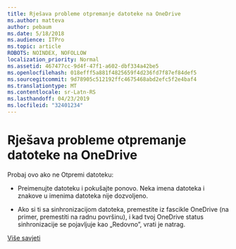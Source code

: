 ```yaml
---
title: Rješava probleme otpremanje datoteke na OneDrive
ms.author: matteva
author: pebaum
ms.date: 5/18/2018
ms.audience: ITPro
ms.topic: article
ROBOTS: NOINDEX, NOFOLLOW
localization_priority: Normal
ms.assetid: 467477cc-9d4f-47f1-a602-dbf334a42be5
ms.openlocfilehash: 018efff5a881f4825659f4d236fd7f87ef84def5
ms.sourcegitcommit: 9d78905c512192ffc4675468abd2efc5f2e4baf4
ms.translationtype: MT
ms.contentlocale: sr-Latn-RS
ms.lasthandoff: 04/23/2019
ms.locfileid: "32401234"
---
```

# <a name="fix-problems-uploading-files-to-onedrive"></a>Rješava probleme otpremanje datoteke na OneDrive

Probaj ovo ako ne Otpremi datoteku:
  
- Preimenujte datoteku i pokušajte ponovo. Neka imena datoteka i znakove u imenima datoteka nije dozvoljeno. 
    
- Ako si ti sa sinhronizacijom datoteka, premestite iz fascikle OneDrive (na primer, premestiti na radnu površinu), i kad tvoj OneDrive status sinhronizacije se pojavljuje kao „Redovno”, vrati je natrag. 
    
[Više savjeti](https://go.microsoft.com/fwlink/?linkid=873155)
  

